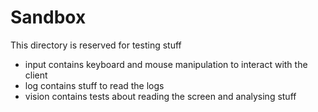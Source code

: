# Sandbox
This directory is reserved for testing stuff

* input contains keyboard and mouse manipulation to interact with the client
* log contains stuff to read the logs
* vision contains tests about reading the screen and analysing stuff
